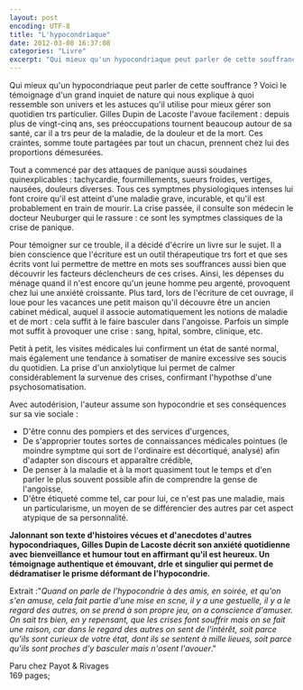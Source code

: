 ```yaml
---
layout: post
encoding: UTF-8
title: "L'hypocondriaque"
date: 2012-03-08 16:37:08
categories: "Livre"
excerpt: "Qui mieux qu'un hypocondriaque peut parler de cette souffrance ? Voici le témoignage d'un grand inquiet de nature qui nous explique à quoi ressemble son univers et les astuces qu'il utilise pour mieux gérer son quotidien trs particulier."
---
```

Qui mieux qu'un hypocondriaque peut parler de cette souffrance ? Voici le témoignage d'un grand inquiet de nature qui nous explique à quoi ressemble son univers et les astuces qu'il utilise pour mieux gérer son quotidien trs particulier.
Gilles Dupin de Lacoste l'avoue facilement : depuis plus de vingt-cinq ans, ses préoccupations tournent beaucoup autour de sa santé, car il a trs peur de la maladie, de la douleur et de la mort. Ces craintes, somme toute partagées par tout un chacun, prennent chez lui des proportions démesurées.   
  
Tout a commencé par des attaques de panique aussi soudaines quinexplicables : tachycardie, fourmillements, sueurs froides, vertiges, nausées, douleurs diverses. Tous ces symptmes physiologiques intenses lui font croire qu'il est atteint d'une maladie grave, incurable, et qu'il est probablement en train de mourir. La crise passée, il consulte son médecin le docteur Neuburger qui le rassure : ce sont les symptmes classiques de la crise de panique.  
  
Pour témoigner sur ce trouble, il a décidé d'écrire un livre sur le sujet. Il a bien conscience que l'écriture est un outil thérapeutique trs fort et que ses écrits vont lui permettre de mettre en mots ses souffrances aussi bien que découvrir les facteurs déclencheurs de ces crises. Ainsi, les dépenses du ménage quand il n'est encore qu'un jeune homme peu argenté, provoquent chez lui une anxiété croissante. Plus tard, lors de l'écriture de cet ouvrage, il loue pour les vacances une petit maison qu'il découvre être un ancien cabinet médical, auquel il associe automatiquement les notions de maladie et de mort : cela suffit à le faire basculer dans l'angoisse. Parfois un simple mot suffit à provoquer une crise : sang, hpital, sombre, clinique, etc.  
  
Petit à petit, les visites médicales lui confirment un état de santé normal, mais également une tendance à somatiser de manire excessive ses soucis du quotidien. La prise d'un anxiolytique lui permet de calmer considérablement la survenue des crises, confirmant l'hypothse d'une psychosomatisation.   
  
Avec autodérision, l'auteur assume son hypocondrie et ses conséquences sur sa vie sociale :

- D'être connu des pompiers et des services d'urgences,
- De s'approprier toutes sortes de connaissances médicales pointues (le moindre symptme qui sort de l'ordinaire est décortiqué, analysé) afin d'adapter son discours et apparaître crédible,
- De penser à la maladie et à la mort quasiment tout le temps et d'en parler le plus souvent possible afin de comprendre la gense de l'angoisse,
- D'être étiqueté comme tel, car pour lui, ce n'est pas une maladie, mais un particularisme, un moyen de se différencier des autres par cet aspect atypique de sa personnalité.

  
**Jalonnant son texte d'histoires vécues et d'anecdotes d'autres hypocondriaques, Gilles Dupin de Lacoste décrit son anxiété quotidienne avec bienveillance et humour tout en affirmant qu'il est heureux. Un témoignage authentique et émouvant, drle et singulier qui permet de dédramatiser le prisme déformant de l'hypocondrie.**  
  
Extrait :"_Quand on parle de l'hypocondrie à des amis, en soirée, et qu'on s'en amuse, cela fait partie d'une mise en scne, il y a une gestuelle, il y a le regard des autres, on se prend à son propre jeu, on a conscience d'amuser. On sait trs bien, en y repensant, que les crises font souffrir mais on se fait une raison, car dans le regard des autres on sent de l'intérêt, soit parce qu'ils sont curieux de votre état, dont ils se sentent à mille lieues, soit parce qu'ils sont proches d'y basculer mais n'osent l'avouer_."  
  
Paru chez Payot & Rivages  
169 pages;